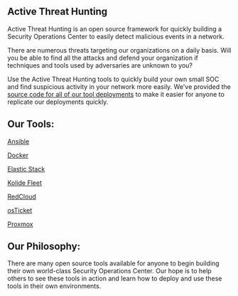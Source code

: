 ## Active Threat Hunting

Active Threat Hunting is an open source framework for quickly building a Security Operations Center to easily detect malicious events in a network.

There are numerous threats targeting our organizations on a daily basis. Will you be able to find all the attacks and defend your organization if techniques and tools used by adversaries are unknown to you?

Use the Active Threat Hunting tools to quickly build your own small SOC and find suspicious activity in your network more easily. We've provided the [source code for all of our tool deployments](https://github.com/heywoodlh/active-threat-hunting) to make it easier for anyone to replicate our deployments quickly. 

## Our Tools:

[Ansible](https://github.com/ansible/ansible)

[Docker](https://docker.com)

[Elastic Stack](https://www.elastic.co/products/)

[Kolide Fleet](https://github.com/kolide/fleet)

[RedCloud](https://github.com/khast3x/Redcloud)

[osTicket](https://github.com/osTicket/osTicket)

[Proxmox](https://www.proxmox.com/en/)

## Our Philosophy:

There are many open source tools available for anyone to begin building their own world-class Security Operations Center. Our hope is to help others to see these tools in action and learn how to deploy and use these tools in their own environments.
